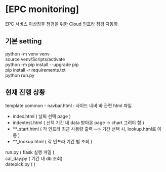 # [EPC monitoring]
EPC 서비스 이상징후 점검을 위한 Cloud 인프라 점검 자동화

## 기본 setting 


python -m venv venv  
source venv/Scripts/activate  
python -m pip install --upgrade pip  
pip install -r requirements.txt  
python run.py  

## 현재 진행 상황 

template 
    common
        - navbar.html  : 사이드 네비 바 관련 html 파일  
- index.html ( 날짜 선택 page )  
- indextest.html ( 선택 기간 내 data 받아온 page -> chart 그려야 함 )  
- **_start.html ( 각 인프라 최근 사용량 출력 --> 기간 선택 시, lookup.html로 이동 )  
- **_lookup.html ( 각 인프라 기간 별 조회 )  

run.py  ( flask 실행 파일 )   
cal_day.py ( 기간 내 db 조회)   
datepick.py (  )   
